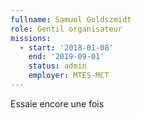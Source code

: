 ```yaml
---
fullname: Samuel Goldszmidt
role: Gentil organisateur
missions:
  - start: '2018-01-08'
    end: '2019-09-01'
    status: admin
    employer: MTES-MCT
---
```


Essaie encore une fois

